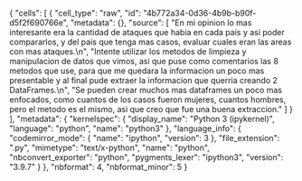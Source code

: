{
 "cells": [
  {
   "cell_type": "raw",
   "id": "4b772a34-0d36-4b9b-b90f-d5f2f690766e",
   "metadata": {},
   "source": [
    "En mi opinion lo mas interesante era la cantidad de ataques que habia en cada pais y asi poder compararlos, y del pais que tenga mas casos, evaluar cuales eran las areas con mas ataques.\n",
    "Intente utilizar los metodos de limpieza y manipulacion de datos que vimos, asi que puse como comentarios las 8 metodos que use, para que me quedara la informacion un poco mas presentable y al final pude extraer la informacion que querria creando 2 DataFrames.\n",
    "Se pueden crear muchos mas dataframes un poco mas enfocados, como cuantos de los casos fueron mujeres, cuantos hombres, pero el metodo es el mismo, asi que creo que fue una buena extraccion."
   ]
  }
 ],
 "metadata": {
  "kernelspec": {
   "display_name": "Python 3 (ipykernel)",
   "language": "python",
   "name": "python3"
  },
  "language_info": {
   "codemirror_mode": {
    "name": "ipython",
    "version": 3
   },
   "file_extension": ".py",
   "mimetype": "text/x-python",
   "name": "python",
   "nbconvert_exporter": "python",
   "pygments_lexer": "ipython3",
   "version": "3.9.7"
  }
 },
 "nbformat": 4,
 "nbformat_minor": 5
}

